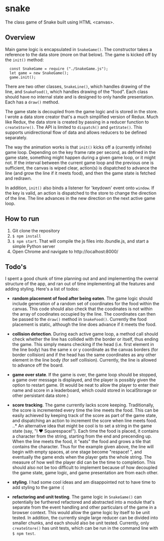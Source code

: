 # snake
The class game of Snake built using HTML &lt;canvas>.

## Overview
Main game logic is encapsulated in `SnakeGame()`. The constructor takes a reference to the data store (more on that below). The game is kicked off by the `init()` method:
~~~~
  const SnakeGame = require ("./SnakeGame.js");
  let game = new SnakeGame();
  game.init();
~~~~

There are two other classes, `SnakeLine()`, which handles drawing of the line, and `SnakeFood()`, which handles drawing of the "food". Each class should have no internal state and is designed to only handle presentation. Each has a `draw()` method.

The game state is decoupled from the game logic and is stored in the store. I wrote a data store creator that's a much simplified version of Redux. Much like Redux, the data store is created by passing in a reducer function to `createStore()`. The API is limited to `dispatch()` and `getState()`. This supports unidirectional flow of data and allows reducers to be defined separately.

The way the animation works is that `init()` kicks off a (currently infinite) game loop. Depending on the key frame rate per second, as defined in the game state, something might happen during a given game loop, or it might not. If the interval between the current game loop and the previous one is sufficient, the canvas is wiped clear, action(s) is dispatched to advance the line (and grow the line if it meets food), and then the game state is fetched and redrawn.

In addition, `init()` also binds a listener for 'keydown' event onto `window`. If the key is valid, an action is dispatched to the store to change the direction of the line. The line advances in the new direction on the next active game loop.

## How to run
1. Git clone the repository
2. `$ npm install`
3. `$ npm start`. That will compile the js files into /bundle.js, and start a simple Python server
4. Open Chrome and navigate to http://localhost:8000/

## Todo's
I spent a good chunk of time planning out and and implementing the overral structure of the app, and ran out of time implementing all the features and adding styling. Here's a list of todos:

* __random placement of food after being eaten__. The game logic should include generation of a random set of coordinates for the food within the canvas. This code should also check that the coodinates is not within the array of coodinates occupied by the line. The coordinates can then be passed to the `draw()` method in `SnakeFood()`. Currently the food placement is static, although the line does advance if it meets the food.

* __collision detection__. During each active game loop, a method call should check whether the line has collided with the border or itself, thus ending the game. This simply means checking if the head (i.e. first element in the line body) has the same x or y coordinate as the canvas borders (for border collision) and if the head has the same coordinates as any other element in the line body (for self collision). Currently, the line is allowed to advance off the board.

* __game over state__. If the game is over, the game loop should be stopped, a game over message is displayed, and the player is possibly given the option to restart game. (It would be neat to allow the player to enter their name and score in a leaderboard, which could stored in localStorage or other persistant data store.)

* __score tracking__. The game currently lacks score keeping. Traditionally, the score is incremented every time the line meets the food. This can be easily achieved by keeping track of the score as part of the game state, and dispatching an action to increment the score when line meets food.
..* An alternative idea that might be cool is to set a string in the game state (say, "I ♥ Squarespace!"). Each time the food is placed, it contains a character from the string, starting from the end and precending up. When the line meets the food, it "eats" the food and grows a tile that contains the character. Thus for the example given above, the line will begin with empty spaces, at one stage become "respace!  ", and eventually the game ends when the player gets the whole string. The measure of how well the player did can be the time to completion. This should also not be too difficult to implement because of how decoupled the game state, game logic, and game presentation are from each other.

* __styling__. I had some cool ideas and am disappointed not to have time to add styling to the game :(

* __refactoring and unit testing__. The game logic in `SnakeGame()` can potentially be furthered refactored and abstracted into a module that's separate from the event handling and other particulars of the game in a browser context. This would allow the game logic by itself to be unit tested. In addition, the currently single large reducer can be divided into smaller chunks, and each should also be unit tested. Currently, only `createStore()` has unit tests, which can be run in the command line with `$ npm test`. 
